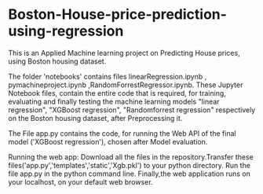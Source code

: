 # Boston-House-price-prediction-using-regression
This is an Applied Machine learning project on Predicting House prices, using Boston housing dataset.

The folder 'notebooks' contains files linearRegression.ipynb , pymachineproject.ipynb ,RandomForrestRegressor.ipynb.
These Jupyter Notebook files, contain the entire code that is required, for training, evaluating and finally testing the machine learning models "linear regression", "XGBoost regression", "Randomforrest regression" respectively on the Boston housing dataset, after Preprocessing it.

The File app.py contains the code, for running the Web API of the final model ('XGBoost regression'), chosen after Model evaluation.

Running the web app:
Download all the files in the repository.Transfer these files('app.py','templates','static','Xgb.pkl') to your python directory. Run the file app.py in the python command line. Finally,the web application runs on your localhost, on your default web browser.
